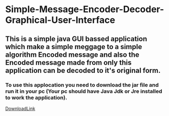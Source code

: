 # Simple-Message-Encoder-Decoder-Graphical-User-Interface
## This is a simple java GUI bassed application which make a simple meggage to a simple algorithm **Encoded** message and also the **Encoded** message made from only this application can be decoded to it's original form.
### To use this applocation you need to download the jar file and run it in your pc **(Your pc should have Java Jdk or Jre installed to work the application)**.
[DownloadLink](https://github.com/moyukh00145/Simple-Message-Encoder-Decoder-Graphical-User-Interface/blob/master/EncoderGui.jar?raw=true)
